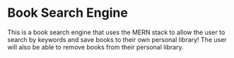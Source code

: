 # Book Search Engine

This is a book search engine that uses the MERN stack to allow the user to search by keywords and save books to their own personal library! The user will also be able to remove books from their personal library.
